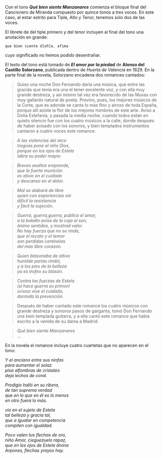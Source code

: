 Con el tono ***Qué bien siente Manzanares*** comienza el bloque final del Cancionero de Miranda compuesto por quince tonos a tres voces. En este caso, al estar estrito para Tiple, Alto y Tenor, tenemos solo dos de las voces.

El librete de del tiple primero y del tenor incluyen al final del tono una anotación en grande:

```
que bien siente d[oñ]a. afima
```

cuyo significado no hemos podido desentrañar.

El texto del tono está tomado de ***El amor por la piedad*** de **Alonso del Castillo Solorzano**, publicada dentro de _Huerta de Valencia_ en 1629. En la parte final de la novela, Solorzano encadena dos romances cantados:

> Quiso una noche Don Fernando darla una música, que entre las graciás que tenía era una el tener excelente voz, y con ella muy grande destreza, y asi mismo tal vez era favorecido de las Musas con muy gallardo natural de poeta.  Previno, pues, los mejores músicos de la Corte, que es adonde se canta lo más fino y airoso de toda España, porque allí asiste la flor de los mejores hombres de este arte. Avisó a Doña Estefanía, y pasada la media noche, cuando todos están en quieto silencio fue con los cuatro músicos a la calle, donde después de haber avisado con los sonoros, y bien templados instrumentos cantaron a cuatro voces este romance:

> _A las violencias del arco_  
_treguas pone el niño Dios,_  
_porque en los ojos de Estela_  
_labra su poder mayor._

> _Breves asaltos emprende,_  
_que la fuerte munición_  
_es alivio en el cuidado_  
_y descanso en el dolor._

> _Mal se alabará de libre_  
_quien con experiencias vió_  
_difícil la resistencia_  
_y fácil la sujeción._

> _Guerra, guerra,guerra, publica el amor,_  
_a la batalla avisa de la caja el son,_  
_ánimo sentidos, y mostrad valor._  
_No hay fuerza que no se rinda,_  
_que el recato y el temor_  
_son perdidas centinelas_  
_del mas libre corazón._

> _Quien blasonaba de altivo_  
_humilde parias rindió,_  
_y a los pies de la belleza_  
_ya es trofeo su blasón._

> _Contra las fuerzas de Estela_  
_(si hace guerra su primor)_  
_ocioso vive el cuidado,_  
_dormida la prevención._


> Después de haber cantado este romance los cuatro músicos con grande destreza y sonoros pasos de garganta, tomó Don Fernando una bien templada guitarra, y a ella cantó este romance que había escrito a la venida de su dama a Madrid:

> _Qué bien siente Manzanares_  
...

En la novela el romance incluye cuatro cuartetas que no aparecen en el tono:

_Y el anciano entre sus ninfas_  
_para aumentar el solaz_  
_pisa alfombras de cristales_  
_deja lechos de coral._

_Prodigio halló en su ribera,_  
_de tan suprema verdad_  
_que en lo que en él es lo menos_  
_en otro fuera lo más._

_vio en el sujeto de Estela_  
_tal belleza y gracia tal,_  
_que a igualar en competencia_  
_compiten con igualdad._

_Poco valen tus flechas de oro,_  
_niño Amor, cieguezuelo rapaz,_  
_que en los ojos de Estela divina_  
_Arpones, flechas yrayos hay._
